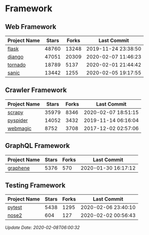 # Framework

## Web Framework

| Project Name | Stars | Forks | Last Commit |
| ------------ | ----- | ----- | ----------- |
| [flask](https://github.com/pallets/flask) | 48760 | 13248 | 2019-11-24 23:38:50 |
| [django](https://github.com/django/django) | 47051 | 20309 | 2020-02-07 11:46:23 |
| [tornado](https://github.com/tornadoweb/tornado) | 18789 | 5137 | 2020-02-01 21:44:42 |
| [sanic](https://github.com/huge-success/sanic) | 13442 | 1255 | 2020-02-05 19:17:55 |

## Crawler Framework

| Project Name | Stars | Forks | Last Commit |
| ------------ | ----- | ----- | ----------- |
| [scrapy](https://github.com/scrapy/scrapy) | 35979 | 8346 | 2020-02-07 18:51:15 |
| [pyspider](https://github.com/binux/pyspider) | 14052 | 3432 | 2019-11-14 06:16:04 |
| [webmagic](https://github.com/code4craft/webmagic) | 8752 | 3708 | 2017-12-02 02:57:06 |

## GraphQL Framework

| Project Name | Stars | Forks | Last Commit |
| ------------ | ----- | ----- | ----------- |
| [graphene](https://github.com/graphql-python/graphene) | 5376 | 570 | 2020-01-30 16:17:12 |

## Testing Framework

| Project Name | Stars | Forks | Last Commit |
| ------------ | ----- | ----- | ----------- |
| [pytest](https://github.com/pytest-dev/pytest) | 5438 | 1295 | 2020-02-06 23:40:10 |
| [nose2](https://github.com/nose-devs/nose2) | 604 | 127 | 2020-02-02 00:56:43 |

*Update Date: 2020-02-08T06:00:32*